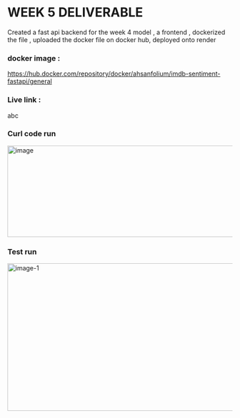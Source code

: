 # WEEK 5 DELIVERABLE
Created a fast api backend for the week 4 model , a frontend , dockerized the file , uploaded the docker file on docker hub, deployed onto render

### docker image : 
https://hub.docker.com/repository/docker/ahsanfolium/imdb-sentiment-fastapi/general

### Live link :
abc

### Curl code run
<img width="1120" height="205" alt="image" src="https://github.com/user-attachments/assets/7be2173b-75a3-458d-9a13-6733fa2511d3" />

### Test run
<img width="1306" height="331" alt="image-1" src="https://github.com/user-attachments/assets/63f71e44-b1ef-447a-a323-fb235e7ea4b1" />
